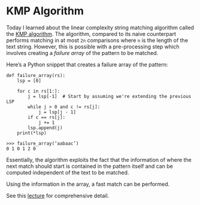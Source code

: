 # KMP Algorithm

Today I learned about the linear complexity string matching algorithm called the
[KMP algorithm](https://en.wikipedia.org/wiki/Knuth%E2%80%93Morris%E2%80%93Pratt_algorithm). The algorithm, compared to its naive counterpart performs
matching in at most `2n` comparisons where `n` is the length of the text string.
However, this is possible with a pre-processing step which involves creating
a *failure array* of the pattern to be matched.

Here’s a Python snippet that creates a failure array of the pattern:

```
def failure_array(rs):
    lsp = [0]

    for c in rs[1:]:
        j = lsp[-1]  # Start by assuming we're extending the previous LSP
        while j > 0 and c != rs[j]:
            j = lsp[j - 1]
        if c == rs[j]:
            j += 1
        lsp.append(j)
    print(*lsp)

>>> failure_array(‘aabaac’)
0 1 0 1 2 0
```

Essentially, the algorithm exploits the fact that the information of where the
next match should start is contained in the pattern itself and can be computed
independent of the text to be matched.

Using the information in the array, a fast match can be performed.

See this [lecture](https://www.youtube.com/watch?v=EEjNb9yUv1k) for
comprehensive detail.
